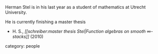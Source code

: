 Herman Stel is in his last year as a student of mathematics at Utrecht University.

He is currently finishing a master thesis

* H. S., _[[schreiber:master thesis Stel|Function algebras on smooth ∞-stacks]]_ (2010)

category: people